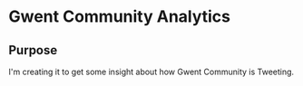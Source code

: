 # Gwent Community Analytics

## Purpose
I'm creating it to get some insight about how Gwent Community is Tweeting.